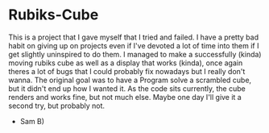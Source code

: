 # Rubiks-Cube
 
This is a project that I gave myself that I tried and failed.
I have a pretty bad habit on giving up on projects even if I've
devoted a lot of time into them if I get slightly uninspired to 
do them. I managed to make a successfully (kinda) moving rubiks
cube as well as a display that works (kinda), once again theres
a lot of bugs that I could probably fix nowadays but I really 
don't wanna. The original goal was to have a Program solve a 
scrambled cube, but it didn't end up how I wanted it. As the 
code sits currently, the cube renders and works fine, but not 
much else. Maybe one day I'll give it a second try, but probably
not.

- Sam B)